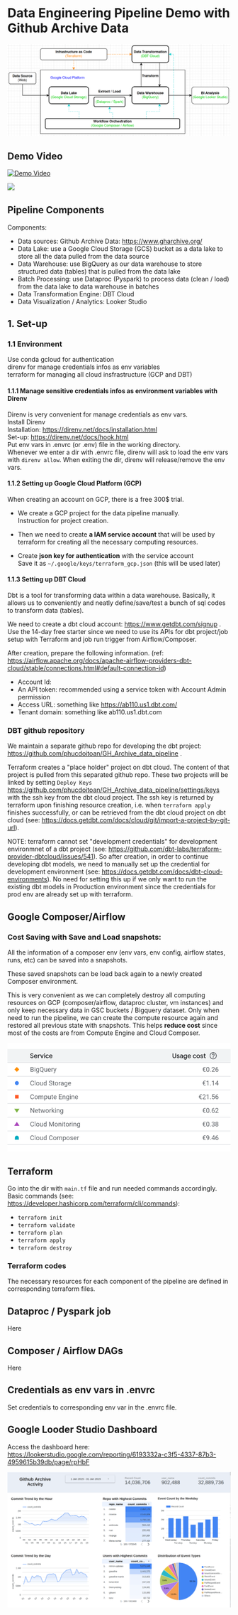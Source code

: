 # Data Engineering Pipeline Demo with Github Archive Data

![Data Pipeline Diagram](<images/data_pipeline_diagram.png>)

## Demo Video

[![Demo Video](https://markdown-videos-api.jorgenkh.no/youtube/5VSBTFh32kw)](https://youtu.be/5VSBTFh32kw)

[![](https://markdown-videos-api.jorgenkh.no/youtube/8tjWE0zpOA4)](https://youtu.be/8tjWE0zpOA4)

## Pipeline Components

Components: <br>
* Data sources: Github Archive Data: https://www.gharchive.org/
* Data Lake: use a Google Cloud Storage (GCS) bucket as a data lake to store all the data pulled from the data source
* Data Warehouse: use BigQuery as our data warehouse to store structured data (tables) that is pulled from the data lake
* Batch Processing: use Dataproc (Pyspark) to process data (clean / load) from the data lake to data warehouse in batches
* Data Transformation Engine: DBT Cloud
* Data Visualization / Analytics: Looker Studio


## 1. Set-up

### 1.1 Environment
Use conda <brb>
gcloud for authentication <br>
direnv for manage credentials infos as env variables <br>
terraform for managing all cloud insfrastructure (GCP and DBT) <br>

#### 1.1.1 Manage sensitive credentials infos as environment variables with Direnv
Direnv is very convenient for manage credentials as env vars. <br>
Install Direnv <br>
Installation: https://direnv.net/docs/installation.html <br>
Set-up: https://direnv.net/docs/hook.html <br>
Put env vars in .envrc (or .env) file in the working directory. <br>
Whenever we enter a dir with .envrc file, direnv will ask to load the env vars with `direnv allow`. When exiting the dir, direnv will release/remove the env vars.   <br> 

#### 1.1.2 Setting up Google Cloud Platform (GCP)
When creating an account on GCP, there is a free 300$ trial. <br>

* We create a GCP project for the data pipeline manually. <br>
Instruction for project creation. <br>

* Then we need to create __a IAM service account__ that will be used by terraform for creating all the necessary computing resources. <br>

* Create __json key for authentication__ with the service account <br>
Save it as `~/.google/keys/terraform_gcp.json` (this will be used later)

#### 1.1.3 Setting up DBT Cloud 
Dbt is a tool for transforming data within a data warehouse. Basically, it allows us to conveniently and neatly define/save/test a bunch of sql codes to transform data (tables).

We need to create a dbt cloud account: https://www.getdbt.com/signup . <br>
Use the 14-day free starter since we need to use its APIs for dbt project/job setup with Terraform and job run trigger from Airflow/Composer.

After creation, prepare the following information. (ref: https://airflow.apache.org/docs/apache-airflow-providers-dbt-cloud/stable/connections.html#default-connection-id)

* Account Id: 
* An API token: recommended using a service token with Account Admin permission
* Access URL: something like https://ab110.us1.dbt.com/
* Tenant domain: something like ab110.us1.dbt.com


### DBT github repository

We maintain a separate github repo for developing the dbt project: https://github.com/phucdoitoan/GH_Archive_data_pipeline . <br>

Terraform creates a "place holder" project on dbt cloud. The content of that project is pulled from this separated github repo.
These two projects will be linked by setting `Deploy Keys` https://github.com/phucdoitoan/GH_Archive_data_pipeline/settings/keys with the ssh key from the dbt cloud project. 
The ssh key is returned by terraform upon finishing resource creation, i.e. when `terraform apply` finishes successfully, or can be retrieved from the dbt cloud project on dbt cloud (see: https://docs.getdbt.com/docs/cloud/git/import-a-project-by-git-url).

NOTE: terraform cannot set "development credentials" for development environmnet of a dbt project (see: https://github.com/dbt-labs/terraform-provider-dbtcloud/issues/541).
So after creation, in order to continue developing dbt models, we need to manually set up the credential for development environment (see: https://docs.getdbt.com/docs/dbt-cloud-environments).
No need for setting this up if we only want to run the existing dbt models in Production environment since the credentials for prod env are already set up with terraform.







## Google Composer/Airflow

### Cost Saving with Save and Load snapshots:
All the information of a composer env (env vars, env config, airflow states, runs, etc) can be saved into a snapshots. 

These saved snapshots can be load back again to a newly created Composer environment.

This is very convenient as we can completely destroy all computing resources on GCP (composer/airflow, dataproc cluster, vm instances) and only keep necessary data in GSC buckets / Bigquery dataset. Only when need to run the pipeline, we can create the compute resource again and restored all previous state with snapshots. This helps __reduce cost__ since most of the costs are from Compute Engine and Cloud Composer.

![Cost Details Example](images/cost_details_example.png)


## Terraform

Go into the dir with `main.tf` file and run needed commands accordingly.
Basic commands (see: https://developer.hashicorp.com/terraform/cli/commands): <br>
* `terraform init`
* `terraform validate`
* `terraform plan`
* `terraform apply`
* `terraform destroy`

### Terraform codes

The necessary resources for each component of the pipeline are defined in corresponding terraform files.


## Dataproc / Pyspark job

Here

## Composer / Airflow DAGs

Here

## Credentials as env vars in .envrc

Set credentials to corresponding env var in the .envrc file.


## Google Looder Studio Dashboard

Access the dashboard here: https://lookerstudio.google.com/reporting/6193332a-c3f5-4337-87b3-4959615b39db/page/rpHbF

![Github Archive Activity Looker Dashboard](images/looker_dashboard.png)
